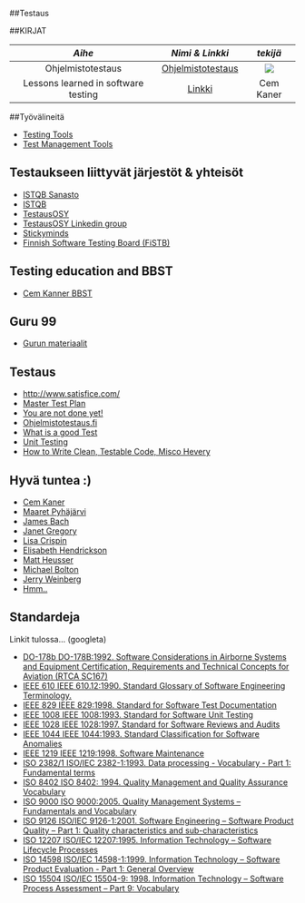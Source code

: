 

##Testaus 

##KIRJAT




| *Aihe* | *Nimi & Linkki* | *tekijä* |
| :--------: | :-------: | :-----: |
| Ohjelmistotestaus | [Ohjelmistotestaus](https://janet.finna.fi/Record/janet.240976) |![](http://www.ellibs.com/sites/default/files/imagecache/product/bookcover_978-952-5912-99-9.jpg) |
| Lessons learned in software testing | [Linkki](https://janet.finna.fi/Search/Results?lookfor=cem+kaner) | Cem Kaner   | 



##Työvälineitä

* [Testing Tools](http://en.wikipedia.org/wiki/Category:Software_testing_tools)
* [Test Management Tools](https://en.wikipedia.org/wiki/Test_management_tools)

## Testaukseen liittyvät järjestöt & yhteisöt

*  [ISTQB Sanasto](http://www.fistb.fi/sites/fistb.ttlry.mearra.com/files/istqb_sanasto.pdf) 
*  [ISTQB](http://www.istqb.org/)
*  [TestausOSY](http://testausosy.fi/)
*  [TestausOSY Linkedin group](http://www.linkedin.com/groups/TestausOSY-FAST-1812274/about)
*  [Stickyminds](http://www.stickyminds.com/)
*  [Finnish Software Testing Board (FiSTB)](http://www.fistb.fi/#!)


## Testing education and BBST

* [Cem Kanner BBST](https://www.youtube.com/user/TestingEducation/videos)

## Guru 99

* [Gurun materiaalit](http://www.guru99.com/)


##  Testaus


* http://www.satisfice.com/
* [Master Test Plan](http://qablog.practitest.com/2008/03/master-test-plan-the-strategic-side-of-testing/)
* [You are not done yet!](http://www.thebraidytester.com/downloads/YouAreNotDoneYet.pdf)
* [Ohjelmistotestaus.fi](http://ohjelmistotestaus.fi/)
* [What is a good Test](http://www.kaner.com/pdfs/GoodTest.pdf)
* [Unit Testing](http://stackoverflow.com/questions/67299/is-unit-testing-worth-the-effort)
* [How to Write Clean, Testable Code, Misco Hevery](https://www.youtube.com/watch?v=XcT4yYu_TTs)

## Hyvä tuntea :)

*  [Cem Kaner](http://www.youtube.com/watch?v=2g4EqP57l7I&list=PL1C98945CECC21E22)
*  [Maaret Pyhäjärvi](http://visible-quality.blogspot.fi/)
*  [James Bach](http://www.youtube.com/watch?v=3FTwaojNkXw)
*  [Janet Gregory](http://janetgregory.ca/)
*  [Lisa Crispin](http://www.youtube.com/watch?v=tbOKe9WpnRw)
*  [Elisabeth Hendrickson](http://www.youtube.com/watch?v=bqrOnIECCSg)
*  [Matt Heusser](http://www.youtube.com/watch?v=xkqqwwwugdY&feature=youtu.be)
*  [Michael Bolton](http://www.youtube.com/watch?v=VNfPwD9u9Bk)
*  [Jerry Weinberg](http://www.softwaretestpro.com/Item/4920/)
*  [Hmm..](http://www.youtube.com/watch?v=XcT4yYu_TTs)

## Standardeja

Linkit tulossa... (googleta)

  * [DO-178b DO-178B:1992. Software Considerations in Airborne Systems and Equipment Certification,
Requirements and Technical Concepts for Aviation (RTCA SC167)]()
  * [IEEE 610 IEEE 610.12:1990. Standard Glossary of Software Engineering Terminology.]()
  * [IEEE 829 IEEE 829:1998. Standard for Software Test Documentation](http://ieeexplore.ieee.org/xpl/mostRecentIssue.jsp?reload=true&punumber=4578271)
  * [IEEE 1008 IEEE 1008:1993. Standard for Software Unit Testing](http://ieeexplore.ieee.org/xpl/mostRecentIssue.jsp?punumber=2599)
  * [IEEE 1028 IEEE 1028:1997. Standard for Software Reviews and Audits]()
  * [IEEE 1044 IEEE 1044:1993. Standard Classification for Software Anomalies]()
  * [IEEE 1219 IEEE 1219:1998. Software Maintenance]()
  * [ISO 2382/1 ISO/IEC 2382-1:1993. Data processing - Vocabulary - Part 1: Fundamental terms]()
  * [ISO 8402 ISO 8402: 1994. Quality Management and Quality Assurance Vocabulary]()
  * [ISO 9000 ISO 9000:2005. Quality Management Systems – Fundamentals and Vocabulary]()
  * [ISO 9126 ISO/IEC 9126-1:2001. Software Engineering – Software Product Quality – Part 1: Quality
characteristics and sub-characteristics ]()
  * [ISO 12207 ISO/IEC 12207:1995. Information Technology – Software Lifecycle Processes ]()
  * [ISO 14598 ISO/IEC 14598-1:1999. Information Technology – Software Product Evaluation - Part 1:
General Overview]()
  * [ISO 15504 ISO/IEC 15504-9: 1998. Information Technology – Software Process Assessment – Part
9: Vocabulary]()
